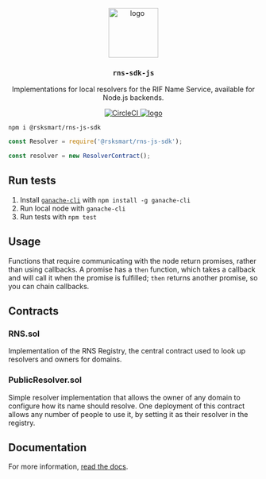 <p align="middle">
    <img src="https://www.rifos.org/assets/img/logo.svg" alt="logo" height="100" >
</p>
<h3 align="middle"><code>rns-sdk-js</code></h3>
<p align="middle">
    Implementations for local resolvers for the RIF Name Service, available for Node.js backends.
</p>
<p align="middle">
    <a href="https://circleci.com/gh/rnsdomains/rns-sdk-js">
        <img src="https://circleci.com/gh/rnsdomains/rns-sdk-js.svg?style=svg" alt="CircleCI" />
    </a>
    <a href="https://badge.fury.io/js/%40rnsdomains%2Frns-sdk-js">
        <img src="https://badge.fury.io/js/%40rnsdomains%2Frns-sdk-js.svg" alt="logo" />
    </a>
</p>

```
npm i @rsksmart/rns-js-sdk
```

```javascript
const Resolver = require('@rsksmart/rns-js-sdk');

const resolver = new ResolverContract();
```

## Run tests

1. Install [`ganache-cli`](https://github.com/trufflesuite/ganache-cli) with `npm install -g ganache-cli`
2. Run local node with `ganache-cli`
3. Run tests with `npm test`

## Usage

Functions that require communicating with the node return promises, rather than using callbacks. A promise has a `then` function, which takes a callback and will call it when the promise is fulfilled; `then` returns another promise, so you can chain callbacks.

## Contracts

### RNS.sol

Implementation of the RNS Registry, the central contract used to look up resolvers and owners for domains.

### PublicResolver.sol

Simple resolver implementation that allows the owner of any domain to configure how its name should resolve. One deployment of this contract allows any number of people to use it, by setting it as their resolver in the registry.

## Documentation

For more information, [read the docs](https://developers.rsk.co/rif/rns).

